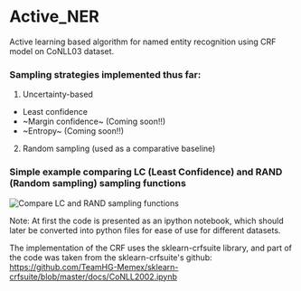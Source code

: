 # Active_NER
Active learning based algorithm for named entity recognition using CRF model on CoNLL03 dataset.

### Sampling strategies implemented thus far: 

1) Uncertainty-based
  - Least confidence
  - ~Margin confidence~ (Coming soon!!)
  - ~Entropy~ (Coming soon!!)
  
2) Random sampling (used as a comparative baseline)

### Simple example comparing LC (Least Confidence) and RAND (Random sampling) sampling functions </h3>

![Compare LC and RAND sampling functions](https://github.com/avio11/Active_NER/blob/master/images/first_result.png)

Note: At first the code is presented as an ipython notebook, which should later be converted into python files for ease of use for different datasets.

The implementation of the CRF uses the sklearn-crfsuite library, and part of the code was taken from the sklearn-crfsuite's github: https://github.com/TeamHG-Memex/sklearn-crfsuite/blob/master/docs/CoNLL2002.ipynb
